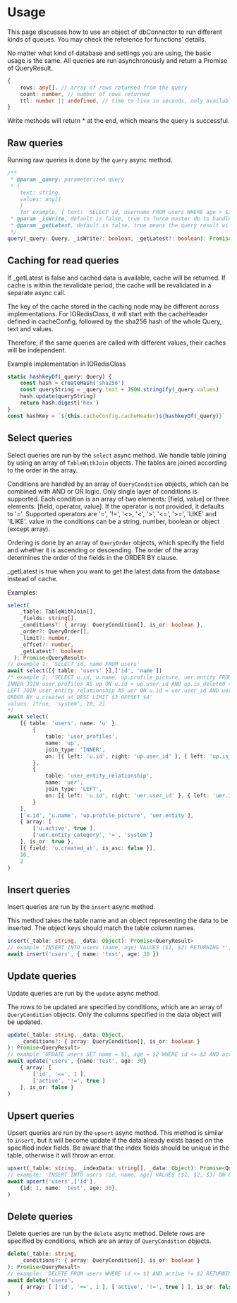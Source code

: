 Usage
=====

This page discusses how to use an object of dbConnector to run different kinds of queues.
You may check the reference for functions' details.

No matter what kind of database and settings you are using, the basic usage is the same.
All queries are run asynchronously and return a Promise of QueryResult.
```typescript
{
    rows: any[], // array of rows returned from the query
    count: number, // number of rows returned
    ttl: number || undefined, // time to live in seconds, only available when reading from cache
}
```
Write methods will return * at the end, which means the query is successful.

Raw queries
-----------
Running raw queries is done by the `query` async method.
```typescript
/**
 * @param _query: parameterized query 
 * {
    text: string,
    values: any[]
    }
    for example, { text: 'SELECT id, username FROM users WHERE age > $1 AND status = $2 ORDER BY modified DESC', values: [18,true] }
 * @param _isWrite, default is false, true to force master db to handle. Otherwise replica db and cache are used (if available).
 * @param _getLatest, default is false, true means the query result will come from db instead of cache. (replica if available)
 */
query(_query: Query, _isWrite?: boolean, _getLatest?: boolean): Promise<QueryResult>
```

Caching for read queries
------------------------
If _getLatest is false and cached data is available, cache will be returned. If cache is within the revalidate period, the cache will be revalidated in a separate async call.

The key of the cache stored in the caching node may be different across implementations. For IORedisClass, it will start with the cacheHeader defined in cacheConfig, followed by the sha256 hash of the whole Query, text and values.

Therefore, if the same queries are called with different values, their caches will be independent.

Example implementation in IORedisClass
```typescript
static hashkeyOf(_query: Query) {
    const hash = createHash('sha256')
    const queryString = _query.text + JSON.stringify(_query.values)
    hash.update(queryString)
    return hash.digest('hex')
}
const hashKey = `${this.cacheConfig.cacheHeader}${hashkeyOf(_query)}`
```

Select queries
--------------
Select queries are run by the `select` async method.
We handle table joining by using an array of `TableWithJoin` objects. The tables are joined according to the order in the array.

Conditions are handled by an array of `QueryCondition` objects, which can be combined with AND or OR logic. Only single layer of conditions is supported. 
Each condition is an array of two elements: [field, value] or three elements: [field, operator, value]. If the operator is not provided, it defaults to '='.
Supported operators are '=', '!=', '<>, '<', '>', '<=', '>=', 'LIKE' and 'ILIKE'.
value in the conditions can be a string, number, boolean or object (except array).

Ordering is done by an array of `QueryOrder` objects, which specify the field and whether it is ascending or descending. The order of the array determines the order of the fields in the ORDER BY clause.

_getLatest is true when you want to get the latest data from the database instead of cache.

Examples:
```typescript
select(
    _table: TableWithJoin[],
    _fields: string[],
    _conditions?: { array: QueryCondition[], is_or: boolean },
    _order?: QueryOrder[],
    _limit?: number,
    _offset?: number,
    _getLatest?: boolean
  ): Promise<QueryResult>
// example 1: 'SELECT id, name FROM users'
await select([{ table: 'users' }],['id', 'name'])
/* example 2: 'SELECT u.id, u.name, up.profile_picture, uer.entity FROM users AS u 
INNER JOIN user_profiles AS up ON u.id = up.user_id AND up.is_deleted = false 
LEFT JOIN user_entity_relationship AS uer ON u.id = uer.user_id AND uer.is_deleted = true WHERE u.active = $1 OR uer.entity_category = $2
ORDER BY u.created_at DESC LIMIT $3 OFFSET $4'
values: [true, 'system', 10, 2]
*/
await select(
    [{ table: 'users', name: 'u' }, 
        {
            table: 'user_profiles',
            name: 'up',
            join_type: 'INNER',
            on: [{ left: 'u.id', right: 'up.user_id' }, { left: 'up.is_deleted', right: 'false' }],
        }, 
        {
            table: 'user_entity_relationship',
            name: 'uer',
            join_type: 'LEFT',
            on: [{ left: 'u.id', right: 'uer.user_id' }, { left: 'uer.is_deleted', right: 'true' }],
        }
    ],
    ['u.id', 'u.name', 'up.profile_picture', 'uer.entity'],
    { array: [
        ['u.active', true ], 
        ['uer.entity_category', '=', 'system']
    ], is_or: true },
    [{ field: 'u.created_at', is_asc: false }],
    10,
    2
)
```

Insert queries
--------------
Insert queries are run by the `insert` async method.

This method takes the table name and an object representing the data to be inserted. The object keys should match the table column names.
```typescript
insert(_table: string, _data: Object): Promise<QueryResult>
// example 'INSERT INTO users (name, age) VALUES ($1, $2) RETURNING *', values:['test',30]
await insert('users', { name: 'test', age: 30 })
```

Update queries
--------------
Update queries are run by the `update` async method.

The rows to be updated are specified by conditions, which are an array of `QueryCondition` objects. Only the columns specified in the data object will be updated.

```typescript
update(_table: string, _data: Object,
    _conditions?: { array: QueryCondition[], is_or: boolean }
): Promise<QueryResult>
// example 'UPDATE users SET name = $1, age = $2 WHERE id <= $3 AND active != $4 RETURNING *', values:['test', 30, 1, true]
await update('users', {name:'test', age: 30}
    { array: [
        ['id', '<=', 1 ],
        ['active', '!=', true ]
    ], is_or: false }
)
```

Upsert queries
--------------
Upsert queries are run by the `upsert` async method.
This method is similar to `insert`, but it will become update if the data already exists based on the specified index fields.
Be aware that the index fields should be unique in the table, otherwise it will throw an error.

```typescript
upsert(_table: string, _indexData: string[], _data: Object): Promise<QueryResult>
// example: 'INSERT INTO users (id, name, age) VALUES ($1, $2, $3) ON CONFLICT (id) DO UPDATE SET name = EXCLUDED.name, age = EXCLUDED.age RETURNING *', values: [1, 'test', 30]
await upsert('users',['id'],
    {id: 1, name: 'test', age: 30},
)
```

Delete queries
--------------
Delete queries are run by the `delete` async method.
Delete rows are specified by conditions, which are an array of `QueryCondition` objects.
```typescript
delete(_table: string,
    _conditions?: { array: QueryCondition[], is_or: boolean }
): Promise<QueryResult>
// example: 'DELETE FROM users WHERE id <= $1 AND active != $2 RETURNING *', values: [1, true]
await delete('users',
    { array: [ ['id', '<=', 1 ], ['active', '!=', true ] ], is_or: false },
)
```
